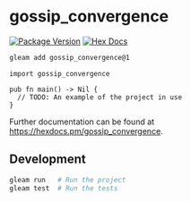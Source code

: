 # gossip_convergence

[![Package Version](https://img.shields.io/hexpm/v/gossip_convergence)](https://hex.pm/packages/gossip_convergence)
[![Hex Docs](https://img.shields.io/badge/hex-docs-ffaff3)](https://hexdocs.pm/gossip_convergence/)

```sh
gleam add gossip_convergence@1
```
```gleam
import gossip_convergence

pub fn main() -> Nil {
  // TODO: An example of the project in use
}
```

Further documentation can be found at <https://hexdocs.pm/gossip_convergence>.

## Development

```sh
gleam run   # Run the project
gleam test  # Run the tests
```
